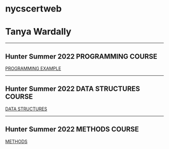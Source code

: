 # nycscertweb
# Tanya Wardally
---
## Hunter Summer 2022 PROGRAMMING COURSE

[PROGRAMMING EXAMPLE](https://github.com/hunter-teacher-cert/cohort-3-summer-work-twardally/commit/7be12d1f7753245ad2580f340fccf5bb5a4e1a66#diff-4b5672cd55141a2e39075820ba9a53c53f5e4694bccace9b73f757e5ed95842c)

---
## Hunter Summer 2022 DATA STRUCTURES COURSE

[DATA STRUCTURES](https://github.com/hunter-teacher-cert/cohort-3-summer-work-twardally/commit/912c7eec64a3784b3e7c608e7d6768fcb4e93082#diff-07e0ecbdf1a039d0705cecb2174b2d3f226cd7559f8f108f34469c3c6ef0c0d0)

---
## Hunter Summer 2022 METHODS COURSE
[METHODS](https://github.com/hunter-teacher-cert/cohort-3-summer-work-twardally/blob/master/methods/LinearSearch.java)
